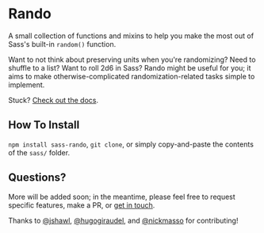 # Rando

A small collection of functions and mixins to help you make the most out of Sass's built-in `random()` function.

Want to not think about preserving units when you're randomizing? Need to shuffle to a list? Want to roll 2d6 in Sass? Rando might be useful for you; it aims to make otherwise-complicated randomization-related tasks simple to implement.

Stuck? [Check out the docs](http://mknadler.github.io/sass-rando).

## How To Install

`npm install sass-rando`, `git clone`, or simply copy-and-paste the contents of the `sass/` folder.

## Questions?

More will be added soon; in the meantime, please feel free to request specific features, make a PR, or [get in touch](https://twitter.com/antimytheme).

Thanks to [@jshawl](http://github.com/jshawl), [@hugogiraudel](http://github.com/hugogiraudel), and [@nickmasso](http://github.com/nickmasso) for contributing!

